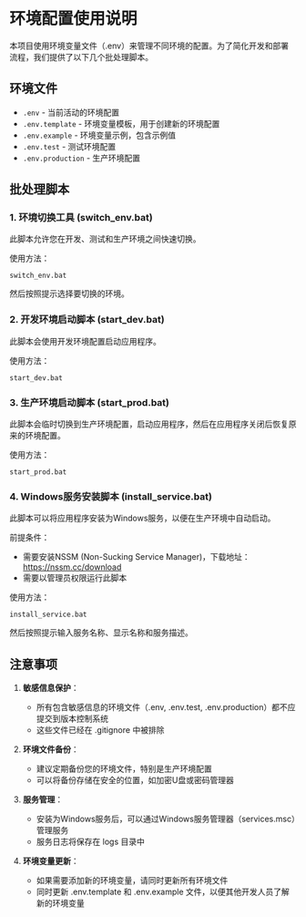 # 环境配置使用说明

本项目使用环境变量文件（.env）来管理不同环境的配置。为了简化开发和部署流程，我们提供了以下几个批处理脚本。

## 环境文件

- `.env` - 当前活动的环境配置
- `.env.template` - 环境变量模板，用于创建新的环境配置
- `.env.example` - 环境变量示例，包含示例值
- `.env.test` - 测试环境配置
- `.env.production` - 生产环境配置

## 批处理脚本

### 1. 环境切换工具 (switch_env.bat)

此脚本允许您在开发、测试和生产环境之间快速切换。

使用方法：
```
switch_env.bat
```
然后按照提示选择要切换的环境。

### 2. 开发环境启动脚本 (start_dev.bat)

此脚本会使用开发环境配置启动应用程序。

使用方法：
```
start_dev.bat
```

### 3. 生产环境启动脚本 (start_prod.bat)

此脚本会临时切换到生产环境配置，启动应用程序，然后在应用程序关闭后恢复原来的环境配置。

使用方法：
```
start_prod.bat
```

### 4. Windows服务安装脚本 (install_service.bat)

此脚本可以将应用程序安装为Windows服务，以便在生产环境中自动启动。

前提条件：
- 需要安装NSSM (Non-Sucking Service Manager)，下载地址：https://nssm.cc/download
- 需要以管理员权限运行此脚本

使用方法：
```
install_service.bat
```
然后按照提示输入服务名称、显示名称和服务描述。

## 注意事项

1. **敏感信息保护**：
   - 所有包含敏感信息的环境文件（.env, .env.test, .env.production）都不应提交到版本控制系统
   - 这些文件已经在 .gitignore 中被排除

2. **环境文件备份**：
   - 建议定期备份您的环境文件，特别是生产环境配置
   - 可以将备份存储在安全的位置，如加密U盘或密码管理器

3. **服务管理**：
   - 安装为Windows服务后，可以通过Windows服务管理器（services.msc）管理服务
   - 服务日志将保存在 logs 目录中

4. **环境变量更新**：
   - 如果需要添加新的环境变量，请同时更新所有环境文件
   - 同时更新 .env.template 和 .env.example 文件，以便其他开发人员了解新的环境变量
